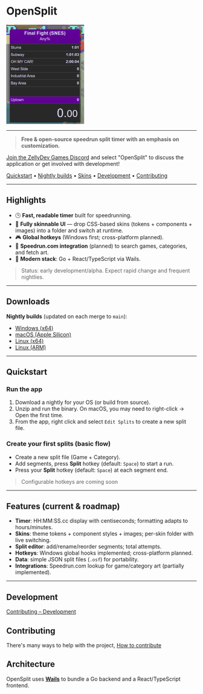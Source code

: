 # OpenSplit
<div>
    <img height="262" style="margin: auto" src="docs/images/screenshot.png"  alt=""/>
</div>

<hr />

> **Free & open-source speedrun split timer with an emphasis on customization.**

[Join the ZellyDev Games Discord](https://discord.com/invite/xcrHKCsGmv) and select "OpenSplit" to discuss the application or get involved with development!

<p>
  <a href="#quickstart">Quickstart</a> •
  <a href="#downloads">Nightly builds</a> •
  <a href="#skins">Skins</a> •
  <a href="#development">Development</a> •
  <a href="#contributing">Contributing</a>
</p>

---

## Highlights
- 🕒 **Fast, readable timer** built for speedrunning.
- 🎨 **Fully skinnable UI** — drop CSS-based skins (tokens + components + images) into a folder and switch at runtime.
- 🎮 **Global hotkeys** (Windows first; cross-platform planned).
- 🔎 **Speedrun.com integration** (planned) to search games, categories, and fetch art.
- 🧰 **Modern stack**: Go + React/TypeScript via Wails.

> Status: early development/alpha. Expect rapid change and frequent nightlies.

---

## Downloads

**Nightly builds** (updated on each merge to `main`):

- [Windows (x64)](https://github.com/ZellyDev-Games/OpenSplit/releases/download/nightly/opensplit-windows-amd64.zip)
- [macOS (Apple Silicon)](https://github.com/ZellyDev-Games/OpenSplit/releases/download/nightly/opensplit-darwin-arm64.zip)
- [Linux (x64)](https://github.com/ZellyDev-Games/OpenSplit/releases/download/nightly/opensplit-linux-amd64.zip)
- [Linux (ARM)](https://github.com/ZellyDev-Games/OpenSplit/releases/download/nightly/opensplit-linux-arm64.zip)

---

## Quickstart

### Run the app
1. Download a nightly for your OS (or build from source).
2. Unzip and run the binary. On macOS, you may need to right-click → Open the first time.
3. From the app, right click and select `Edit Splits` to create a new split file.

### Create your first splits (basic flow)
- Create a new split file (Game + Category).
- Add segments, press **Split** hotkey (default: `Space`) to start a run.
- Press your **Split** hotkey (default: `Space`) at each segment end.

> Configurable hotkeys are coming soon

---

## Features (current & roadmap)
- **Timer**: HH:MM:SS.cc display with centiseconds; formatting adapts to hours/minutes.
- **Skins**: theme tokens + component styles + images; per-skin folder with live switching.
- **Split editor**: add/rename/reorder segments; total attempts.
- **Hotkeys**: Windows global hooks implemented; cross-platform planned.
- **Data**: simple JSON split files (`.osf`) for portability.
- **Integrations**: Speedrun.com lookup for game/category art (partially implemented).

---

## Development
[Contributing – Development](./CONTRIBUTING.md#development-prerequisites)

## Contributing
There's many ways to help with the project, [How to contribute](./CONTRIBUTING.md)

## Architecture

OpenSplit uses **[Wails](https://wails.io/)** to bundle a Go backend and a React/TypeScript frontend.
